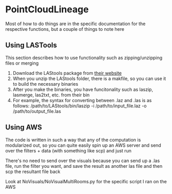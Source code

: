 # PointCloudLineage

Most of how to do things are in the specific documentation for the respective functions, but a couple of things to note here

## Using LASTools
This section describes how to use functionality such as zipping/unzipping files or merging
1. Download the LAStools package from [their website](https://rapidlasso.com/lastools/)
2. When you unzip the LAStools folder, there is a makfile, so you can use it to build the necessary binaries
3. After you make the binaries, you have funcitonality such as laszip, lasmerge, las2txt, etc. from their bin
4. For example, the syntax for converting between .laz and .las is as follows:
    /path/to/LAStools/bin/laszip -i /path/to/input_file.laz -o /path/to/output_file.las


## Using AWS
The code is written in such a way that any of the computation is modularized out, so you can quite easily spin up
an AWS server and send over the filters + data (with something like scp) and just run

There's no need to send over the visuals because you can send up a .las file, run the filter you want, and save the result
as another las file and then scp the resultant file back

Look at NoVisuals/NoVisualMultiRooms.py for the specific script I ran on the AWS
